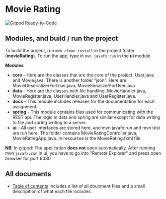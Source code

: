 # Movie Rating

[![Gitpod Ready-to-Code](https://img.shields.io/badge/Gitpod-Ready--to--Code-blue?logo=gitpod)](https://gitpod.stud.ntnu.no/#https://gitlab.stud.idi.ntnu.no/it1901/groups-2022/gr2240/gr2240)

## Modules, and build / run the project 

To build the project, run `mvn clean install` in the project folder (**movieRating**). To run the app, type in `mvn javafx:run` in the **ui** module. 

**Modules**

- **core** - Here are the classes that are the core of the project. User.java and Movie.java. There is another folder "json". Here are MovieDeserializerForUser.java, MovieSerializerForUser.java
- **data** - Here are the classes with file handling. MovieHandler.java, MovieRegister.java, UserHandler.java and UserRegister.java.
- **docs** - This module includes releases for the documentation for each assignment. 
- **spring** - This module contains files used for communicating with the REST api. The logic in data and spring are similar except for data writing to file and spring writing to a server.
- **ui** - All user interfaces are stored here, and mvn javafx:run and mvn test are run here. The folder contains MovieRatingController.java, MovieRatingApp.java. In resources is the MovieRating.fxml file.
  
 **NB**:
In gitpod: The application **does not** open automatically. After running mvn `javafx:run` in ui, you have to go into "Remote Explorer" and press open browser for port 6080

## All documents
- [Table of contents](./movieRating/docs/release3/) includes a list of all doucment files and a small descripition of what each file includes. 
